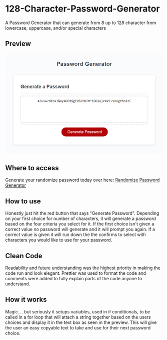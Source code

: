 # 128-Character-Password-Generator

A Password Generator that can generate from 8 up to 128 character from lowercase, uppercase, and/or special characters

## Preview

![Preview Screenshot](./images/Preview.png)

## Where to access

Generate your randomize password today over here: [Randomize Password Generator](https://mbpjason.github.io/128-Character-Password-Generator/)

## How to use

Honestly just hit the red button that says "Generate Password". Depending on your first choice for number of characters, it will generate a password based on the four criteria you select for it. If the first choice isn't given a correct value no password will generate and it will prompt you again. If a correct value is given it will run down the the confirms to select with characters you would like to use for your password.

## Clean Code

Readability and future understanding was the highest priority in making the code run and look elegant. Prettier was used to format the code and comments were added to fully explain parts of the code anyone to understand.

## How it works

Magic.... but seriously it setups variables, used in if conditionals, to be called in a for loop that will attach a string together based on the users choices and display it in the text box as seen in the preview. This will give the user an easy copyable text to take and use for their next password choice.
